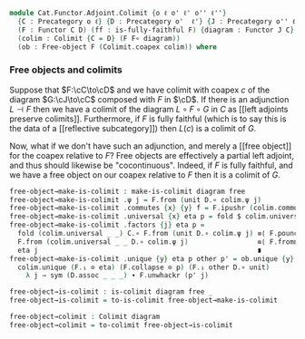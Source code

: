 <!--
```agda
open import Cat.Diagram.Colimit.Base
open import Cat.Functor.Properties
open import Cat.Functor.Adjoint
open import Cat.Functor.Base
open import Cat.Prelude

import Cat.Functor.Reasoning.FullyFaithful as FFR
import Cat.Reasoning as Cr
```
-->

```agda
module Cat.Functor.Adjoint.Colimit {o ℓ o' ℓ' o'' ℓ''}
  {C : Precategory o ℓ} {D : Precategory o'  ℓ'} {J : Precategory o'' ℓ''}
  (F : Functor C D) (ff : is-fully-faithful F) {diagram : Functor J C}
  (colim : Colimit {C = D} (F F∘ diagram))
  (ob : Free-object F (Colimit.coapex colim)) where
```
<!--
```agda
open Colimit colim
private
  module C = Precategory C
  module D = Cr D
  module F = FFR F ff
  module diagram = Functor diagram
  module colim = make-is-colimit (unmake-colimit (Colimit.has-colimit colim))
  open module ob = Free-object ob
open make-is-colimit
```
-->

### Free objects and colimits

Suppose that $F:\cC\to\cD$ and we have colimit with coapex $c$ of the
diagram $G:\cJ\to\cC$ composed with $F$ in $\cD$. If there is an
adjunction $L\dashv F$ then we have a colimit of the diagram $L\circ
F\circ G$ in $C$ as [[left adjoints preserve colimits]]. Furthermore, if
$F$ is fully faithful (which is to say this is the data of a
[[reflective subcategory]]) then $L(c)$ is a colimit of $G$.


Now, what if we don't have such an adjunction, and merely a [[free
object]] for the coapex relative to $F$? Free objects are effectively a
partial left adjoint, and thus should likewise be "cocontinuous".
Indeed, if $F$ is fully faithful, and we have a free object on our
coapex relative to $F$ then it is a colimit of $G$.

```agda
free-object→make-is-colimit : make-is-colimit diagram free
free-object→make-is-colimit .ψ j = F.from (unit D.∘ colim.ψ j)
free-object→make-is-colimit .commutes {x} {y} f = F.ipushr (colim.commutes f)
free-object→make-is-colimit .universal {x} eta p = fold $ colim.universal (F.₁ ⊙ eta) (F.collapse ⊙ p)
free-object→make-is-colimit .factors {j} eta p =
  fold (colim.universal _ _) C.∘ F.from (unit D.∘ colim.ψ j) ≡⟨ F.pouncer (D.pulll ob.commute) ⟩
  F.from (colim.universal _ _ D.∘ colim.ψ j)                 ≡⟨ F.fromn't (colim.factors (F.₁ ⊙ eta) (F.collapse ⊙ p)) ⟩
  eta j                                                      ∎
free-object→make-is-colimit .unique {y} eta p other p' = ob.unique {y} other $
  colim.unique (F.₁ ⊙ eta) (F.collapse ⊙ p) (F.₁ other D.∘ unit)
    λ j → sym (D.assoc _ _ _) ∙ F.unwhackr (p' j)

free-object→is-colimit : is-colimit diagram free _
free-object→is-colimit = to-is-colimit free-object→make-is-colimit

free-object→colimit : Colimit diagram
free-object→colimit = to-colimit free-object→is-colimit
```
